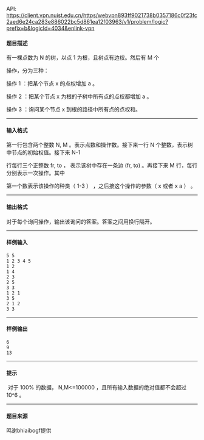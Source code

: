 API: https://client.vpn.nuist.edu.cn/https/webvpn893ff9021738b0357186c0f23fc2aed6e24ca283e886022bc5d861ea12f03963/v1/problem/logic?prefix=b&logicId=4034&enlink-vpn

#### 题目描述

有一棵点数为 N 的树，以点 1 为根，且树点有边权。然后有 M 个

操作，分为三种：

操作 1 ：把某个节点 x 的点权增加 a 。

操作 2 ：把某个节点 x 为根的子树中所有点的点权都增加 a 。

操作 3 ：询问某个节点 x 到根的路径中所有点的点权和。

---

#### 输入格式

第一行包含两个整数 N, M 。表示点数和操作数。接下来一行 N 个整数，表示树中节点的初始权值。接下来 N-1 

行每行三个正整数 fr, to ， 表示该树中存在一条边 (fr, to) 。再接下来 M 行，每行分别表示一次操作。其中

第一个数表示该操作的种类（ 1-3 ） ，之后接这个操作的参数（ x 或者 x a ） 。

---

#### 输出格式

对于每个询问操作，输出该询问的答案。答案之间用换行隔开。

---

#### 样例输入
```
5 5
1 2 3 4 5
1 2
1 4
2 3
2 5
3 3
1 2 1
3 5
2 1 2
3 3
```

---

#### 样例输出
```
6
9
13

```

---

#### 提示

 对于 100% 的数据， N,M<=100000 ，且所有输入数据的绝对值都不会超过 10^6 。

---

#### 题目来源

鸣谢bhiaibogf提供